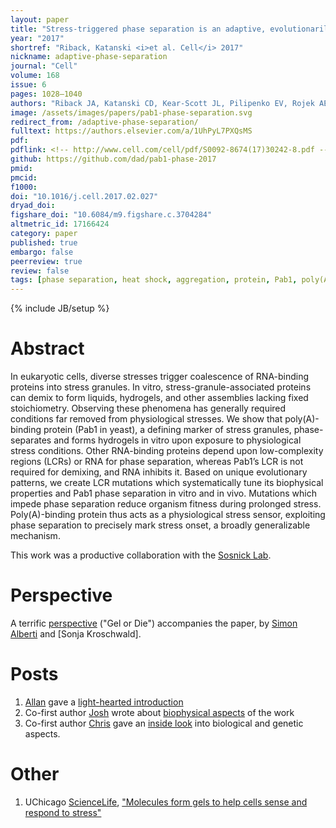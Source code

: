 ```yaml
---
layout: paper
title: "Stress-triggered phase separation is an adaptive, evolutionarily tuned response"
year: "2017"
shortref: "Riback, Katanski <i>et al. Cell</i> 2017"
nickname: adaptive-phase-separation
journal: "Cell"
volume: 168
issue: 6
pages: 1028–1040
authors: "Riback JA, Katanski CD, Kear-Scott JL, Pilipenko EV, Rojek AE, Sosnick TR, Drummond DA"
image: /assets/images/papers/pab1-phase-separation.svg
redirect_from: /adaptive-phase-separation/
fulltext: https://authors.elsevier.com/a/1UhPyL7PXQsMS
pdf: 
pdflink: <!-- http://www.cell.com/cell/pdf/S0092-8674(17)30242-8.pdf -->
github: https://github.com/dad/pab1-phase-2017
pmid: 
pmcid:
f1000: 
doi: "10.1016/j.cell.2017.02.027"
dryad_doi:
figshare_doi: "10.6084/m9.figshare.c.3704284"
altmetric_id: 17166424
category: paper
published: true
embargo: false
peerreview: true
review: false
tags: [phase separation, heat shock, aggregation, protein, Pab1, poly(A)-binding protein, yeast, stress, starvation]
---
```

{% include JB/setup %}

# Abstract 

In eukaryotic cells, diverse stresses trigger coalescence of RNA-binding proteins into stress granules. In vitro, stress-granule-associated proteins can demix to form liquids, hydrogels, and other assemblies lacking fixed stoichiometry. Observing these phenomena has generally required conditions far removed from physiological stresses. We show that poly(A)-binding protein (Pab1 in yeast), a defining marker of stress granules, phase-separates and forms hydrogels in vitro upon exposure to physiological stress conditions. Other RNA-binding proteins depend upon low-complexity regions (LCRs) or RNA for phase separation, whereas Pab1’s LCR is not required for demixing, and RNA inhibits it. Based on unique evolutionary patterns, we create LCR mutations which systematically tune its biophysical properties and Pab1 phase separation in vitro and in vivo. Mutations which impede phase separation reduce organism fitness during prolonged stress. Poly(A)-binding protein thus acts as a physiological stress sensor, exploiting phase separation to precisely mark stress onset, a broadly generalizable mechanism.

This work was a productive collaboration with the [Sosnick Lab](http://sosnick.uchicago.edu/).

# Perspective

A terrific [perspective][alberti-perspective] ("Gel or Die") accompanies the paper, by [Simon Alberti] and [Sonja Kroschwald]. 

# Posts
1. [Allan][al] gave a [light-hearted introduction]
1. Co-first author [Josh] wrote about [biophysical aspects][josh-blog] of the work
1. Co-first author [Chris] gave an [inside look] into biological and genetic aspects. 

# Other 
1. UChicago [ScienceLife], ["Molecules form gels to help cells sense and respond to stress"][ScienceLife]

[al]: /team/d-allan-drummond
[light-hearted introduction]: /blog/about-adaptive-phase-separation
[Josh]: /team/josh-riback
[josh-blog]: /blog/polymer-biophysics-in-action
[alberti-perspective]: https://authors.elsevier.com/a/1UhPyL7PXQsMS
[Simon Alberti]: https://www.mpi-cbg.de/en/research-groups/current-groups/simon-alberti/group-leader/
[biophysical aspects]: /blog/polymer-biophysics-in-action
[Chris]: /team/chris-katanski
[inside look]: /blog/Pab1-Demixing-FAQ
[ScienceLife]: https://sciencelife.uchospitals.edu/2017/03/09/molecules-form-gels-to-help-cells-sense-and-respond-to-stress/


